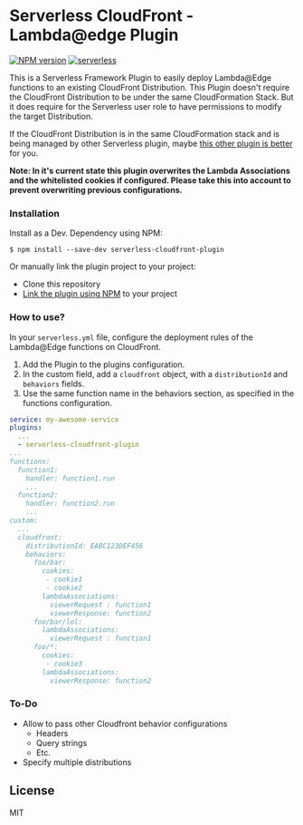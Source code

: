 # Serverless CloudFront - Lambda@edge Plugin

[![NPM version][npm-image]][npm-url]
[![serverless](http://public.serverless.com/badges/v3.svg)](http://www.serverless.com)

This is a Serverless Framework Plugin to easily deploy Lambda@Edge functions to an existing CloudFront Distribution. This Plugin doesn't require the CloudFront Distribution to be under the same CloudFormation Stack. But it does require for the Serverless user role to have permissions to modify the target Distribution.

If the CloudFront Distribution is in the same CloudFormation stack and is being managed by other Serverless plugin, maybe [this other plugin is better](https://github.com/silvermine/serverless-plugin-cloudfront-lambda-edge) for you.

**Note: In it's current state this plugin overwrites the Lambda Associations and the whitelisted cookies if configured. Please take this into account to prevent overwriting previous configurations.**

### Installation

Install as a Dev. Dependency using NPM:

```
$ npm install --save-dev serverless-cloudfront-plugin
```

Or manually link the plugin project to your project:

* Clone this repository
* [Link the plugin using NPM](https://docs.npmjs.com/cli/link) to your project

### How to use?

In your `serverless.yml` file, configure the deployment rules of the Lambda@Edge functions on CloudFront.
1. Add the Plugin to the plugins configuration.
2. In the custom field, add a `cloudfront` object, with a `distributionId` and `behaviors` fields.
3. Use the same function name in the behaviors section, as specified in the functions configuration.
```yaml
service: my-awesome-service
plugins:
  ...
  - serverless-cloudfront-plugin
...
functions:
  function1:
    handler: function1.run
    ...
  function2:
    handler: function2.run
    ...
custom:
  ...
  cloudfront:
    distributionId: EABC123DEF456
    behaviors: 
      foo/bar:
        cookies:
         - cookie1
         - cookie2
        lambdaAssociations:
          viewerRequest : function1
          viewerResponse: function2
      foo/bar/lol:
        lambdaAssociations:
          viewerRequest : function1
      foo/*:
        cookies:
         - cookie3
        lambdaAssociations:
          viewerResponse: function2
```

### To-Do

* Allow to pass other Cloudfront behavior configurations
    * Headers
    * Query strings
    * Etc.
* Specify multiple distributions

## License

MIT

[npm-image]: https://badge.fury.io/js/serverless-cloudfront-plugin.svg
[npm-url]: https://npmjs.com/package/serverless-cloudfront-plugin

